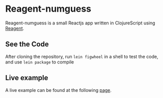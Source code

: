 # Reagent-numguess

Reagent-numguess is a small Reactjs app written in ClojureScript using [Reagent](https://reagent-project.github.io/).

## See the Code
After cloning the repository, run `lein figwheel` in a shell to test the code, and use `lein package` to compile

## Live example
A live example can be found at the following [page](https://show.saxon.zone/reagent-numguess).